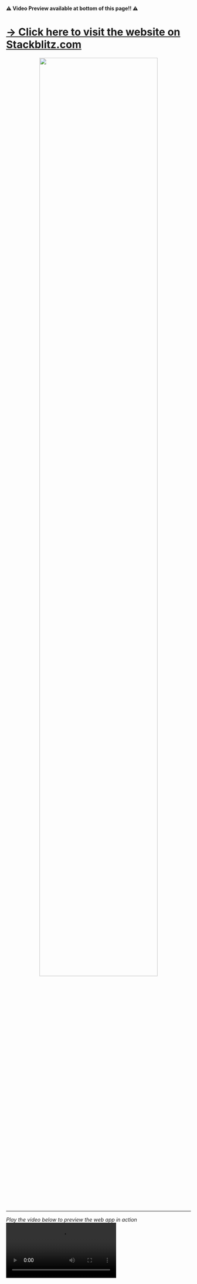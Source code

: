 <h4><b>&#9888; Video Preview available at bottom of this page!! &#9888;</b></h4>
<a href="https://stackblitz.com/edit/angular-material-drag-and-drop-table"><h1>&#8594; Click here to visit the website on Stackblitz.com</h1></a>
<p align="center">
  <img  src="https://storage.googleapis.com/static-images-703/capital-one-collage.png" width="80%"/>
</p>
<hr>
<i>Play the video below to preview the web app in action</i>
<video controls loop src="https://user-images.githubusercontent.com/28457425/161944599-c488e800-21a7-4607-a5bd-59ac5d5c27b1.mp4" controls></video>
